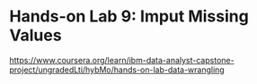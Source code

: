 # Hands-on Lab 9: Imput Missing Values

https://www.coursera.org/learn/ibm-data-analyst-capstone-project/ungradedLti/hybMo/hands-on-lab-data-wrangling